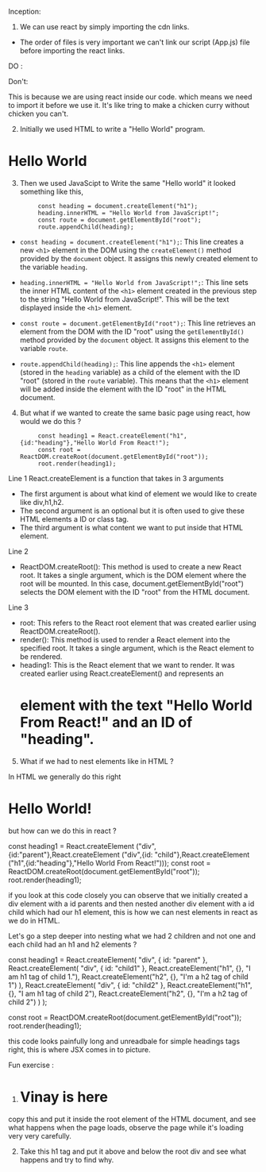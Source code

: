 Inception:

1. We can use react by simply importing the cdn links.

<script crossorigin src="https://unpkg.com/react@18/umd/react.development.js"></script>
<script crossorigin src="https://unpkg.com/react-dom@18/umd/react-dom.development.js"></script>

- The order of files is very important we can't link our script (App.js) file before importing the react links.

DO :
<script crossorigin src="https://unpkg.com/react@18/umd/react.development.js"></script>
<script crossorigin src="https://unpkg.com/react-dom@18/umd/react-dom.development.js"></script>
<script src="App.js"></script>

Don't:
<script src="App.js"></script>
<script crossorigin src="https://unpkg.com/react@18/umd/react.development.js"></script>
<script crossorigin src="https://unpkg.com/react-dom@18/umd/react-dom.development.js"></script>

This is because we are using react inside our code. which means we need to import it before we use it. It's like tring to make a chicken curry without chicken you can't.

2. Initially we used HTML to write a "Hello World" program.

<!DOCTYPE html>
<html lang="en">
<head>
    <meta charset="UTF-8">
    <meta name="viewport" content="width=device-width, initial-scale=1.0">
    <title>Day 1 of Learning React and GitHub vs code syncing</title>
    <link rel="stylesheet" href="index.css">
</head>
<body>
    <div id="root"></div>
       <h1>Hello World</h1>
<script crossorigin src="https://unpkg.com/react@18/umd/react.development.js"></script>
<script crossorigin src="https://unpkg.com/react-dom@18/umd/react-dom.development.js"></script>
</body>
</html>


3. Then we used JavaScipt to Write the same "Hello world" it looked something like this,

            const heading = document.createElement("h1");
            heading.innerHTML = "Hello World from JavaScript!";
            const route = document.getElementById("root");
            route.appendChild(heading);

- `const heading = document.createElement("h1");`: This line creates a new `<h1>` element in the DOM using the `createElement()` method provided by the `document` object. It assigns this newly created element to the variable `heading`.

- `heading.innerHTML = "Hello World from JavaScript!";`: This line sets the inner HTML content of the `<h1>` element created in the previous step to the string "Hello World from JavaScript!". This will be the text displayed inside the `<h1>` element.

- `const route = document.getElementById("root");`: This line retrieves an element from the DOM with the ID "root" using the `getElementById()` method provided by the `document` object. It assigns this element to the variable `route`.

- `route.appendChild(heading);`: This line appends the `<h1>` element (stored in the `heading` variable) as a child of the element with the ID "root" (stored in the `route` variable). This means that the `<h1>` element will be added inside the element with the ID "root" in the HTML document.

4. But what if we wanted to create the same basic page using react, how would we do this ?

            const heading1 = React.createElement("h1",{id:"heading"},"Hello World From React!");
            const root = ReactDOM.createRoot(document.getElementById("root"));
            root.render(heading1);
Line 1 
React.createElement is a function that takes in 3 arguments 
- The first argument is about what kind of element we would like to create like div,h1,h2.
- The second argument is an optional but it is often used to give these HTML elements a ID or class tag.
- The third argument is what content we want to put inside that HTML element.

Line 2
- ReactDOM.createRoot(): This method is used to create a new React root. It takes a single argument, which is the DOM element where the root will be mounted. In this case, document.getElementById("root") selects the DOM element with the ID "root" from the HTML document.

Line 3
- root: This refers to the React root element that was created earlier using ReactDOM.createRoot().
- render(): This method is used to render a React element into the specified root. It takes a single argument, which is the React element to be rendered.
- heading1: This is the React element that we want to render. It was created earlier using React.createElement() and represents an <h1> element with the text "Hello World From React!" and an ID of "heading".

5. What if we had to nest elements like in HTML ?

In HTML we generally do this right 
<div>
    <div>
         <h1>Hello World!</h1>
    </div>
</div>

but how can we do this in react ?

const heading1 =
React.createElement
("div",{id:"parent"},React.createElement
("div",{id: "child"},React.createElement
("h1",{id:"heading"},"Hello World From React!")));
const root = ReactDOM.createRoot(document.getElementById("root"));
root.render(heading1);

if you look at this code closely you can observe that we initially created a div element with a id parents and then nested another div element with a id child which had our h1 element, this is how we can nest elements in react as we do in HTML. 

Let's go a step deeper into nesting what we had 2 children and not one and each child had an h1 and h2 elements ?

const heading1 = React.createElement(
  "div",
  { id: "parent" },
  React.createElement(
    "div",
    { id: "child1" },
    React.createElement("h1", {}, "I am h1 tag of child 1."),
    React.createElement("h2", {}, "I'm a h2 tag of child 1")
  ),
  React.createElement(
    "div",
    { id: "child2" },
    React.createElement("h1", {}, "I am h1 tag of child 2"),
    React.createElement("h2", {}, "I'm a h2 tag of child 2")
  )
);

const root = ReactDOM.createRoot(document.getElementById("root"));
root.render(heading1);

this code looks painfully long and unreadbale for simple headings tags right, this is where JSX comes in to picture.

Fun exercise : 

1. <h1>Vinay is here</h1>
copy this and put it inside the root element of the HTML document, and see what happens when the page loads, observe the page while it's loading very very carefully.

2. Take this h1 tag and put it above and below the root div and see what happens and try to find why.
